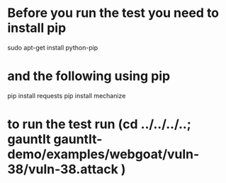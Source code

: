 # Before you run the test you need to install pip
sudo apt-get install python-pip
# and the following using pip
pip install requests
pip install mechanize
# to run the test run (cd ../../../..; gauntlt gauntlt-demo/examples/webgoat/vuln-38/vuln-38.attack )

